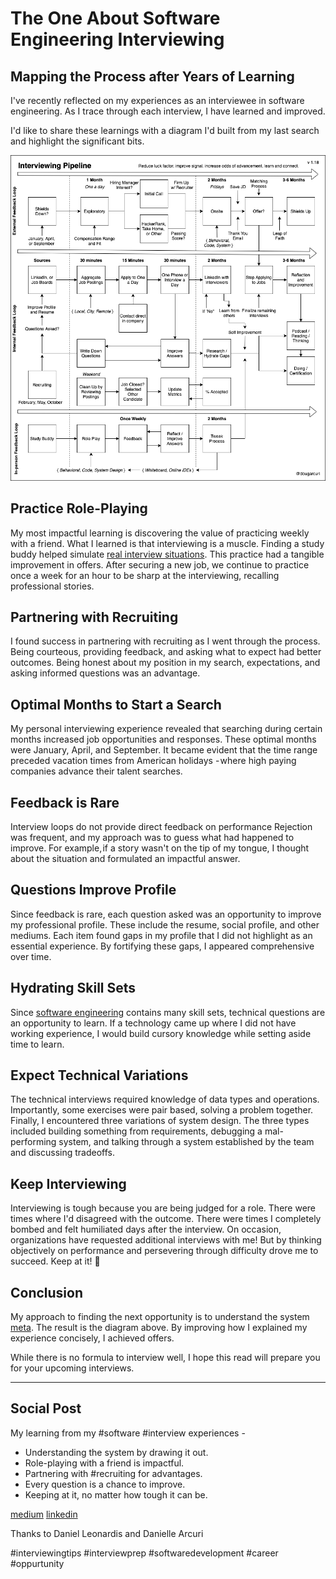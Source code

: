 # The One About Software Engineering Interviewing
## Mapping the Process after Years of Learning

I've recently reflected on my experiences as an interviewee in software engineering. As I trace through each interview, I have learned and improved.

I'd like to share these learnings with a diagram I'd built from my last search and highlight the significant bits.

![Interview process map from personal experience.](images/28-01.png)

## Practice Role-Playing

My most impactful learning is discovering the value of practicing weekly with a friend. What I learned is that interviewing is a muscle. Finding a study buddy helped simulate [real interview situations](https://medium.com/free-code-camp/how-to-organize-your-thoughts-on-the-whiteboard-and-crush-your-technical-interview-b668de4e6941). This practice had a tangible improvement in offers. After securing a new job, we continue to practice once a week for an hour to be sharp at the interviewing, recalling professional stories.

## Partnering with Recruiting

I found success in partnering with recruiting as I went through the process. Being courteous, providing feedback, and asking what to expect had better outcomes. Being honest about my position in my search, expectations, and asking informed questions was an advantage.

## Optimal Months to Start a Search

My personal interviewing experience revealed that searching during certain months increased job opportunities and responses. These optimal months were January, April, and September. It became evident that the time range preceded vacation times from American holidays - where high paying companies advance their talent searches.

## Feedback is Rare

Interview loops do not provide direct feedback on performance Rejection was frequent, and my approach was to guess what had happened to improve. For example, if a story wasn't on the tip of my tongue, I thought about the situation and formulated an impactful answer.

## Questions Improve Profile

Since feedback is rare, each question asked was an opportunity to improve my professional profile. These include the resume, social profile, and other mediums. Each item found gaps in my profile that I did not highlight as an essential experience. By fortifying these gaps, I appeared comprehensive over time.

## Hydrating Skill Sets

Since [software engineering](https://dev.to/solidi/what-is-a-software-engineer-anyway-3fb2) contains many skill sets, technical questions are an opportunity to learn. If a technology came up where I did not have working experience, I would build cursory knowledge while setting aside time to learn.

## Expect Technical Variations

The technical interviews required knowledge of data types and operations. Importantly, some exercises were pair based, solving a problem together. Finally, I encountered three variations of system design. The three types included building something from requirements, debugging a mal-performing system, and talking through a system established by the team and discussing tradeoffs.

## Keep Interviewing

Interviewing is tough because you are being judged for a role. There were times where I'd disagreed with the outcome. There were times I completely bombed and felt humiliated days after the interview. On occasion, organizations have requested additional interviews with me! But by thinking objectively on performance and persevering through difficulty drove me to succeed. Keep at it! 🎉

## Conclusion

My approach to finding the next opportunity is to understand the system [meta](https://medium.com/@solidi/the-many-senses-of-software-engineering-aba9f289498c). The result is the diagram above. By improving how I explained my experience concisely, I achieved offers.

While there is no formula to interview well, I hope this read will prepare you for your upcoming interviews.

---

## Social Post

My learning from my #software #interview experiences -

- Understanding the system by drawing it out.
- Role-playing with a friend is impactful.
- Partnering with #recruiting for advantages.
- Every question is a chance to improve.
- Keeping at it, no matter how tough it can be.

[medium](https://medium.com/@solidi/the-one-about-software-engineering-interviewing-6f126e3a3171?sk=3a99e4a80b288bc0e0626535a3a4414a)
[linkedin](https://www.linkedin.com/pulse/one-software-engineering-interviewing-douglas-w-arcuri/)

Thanks to Daniel Leonardis and Danielle Arcuri

#interviewingtips #interviewprep #softwaredevelopment #career #oppurtunity 
